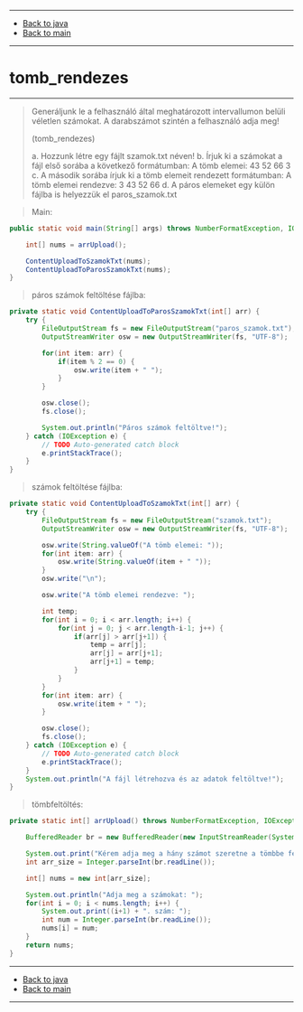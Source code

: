 
---

- [Back to java](../../java.md)
- [Back to main](../../../../README.md)

---

# tomb_rendezes

---

> Generáljunk le a felhasználó által meghatározott intervallumon belüli véletlen számokat. 
> A darabszámot szintén a felhasználó adja meg!
>
> (tomb_rendezes)
>
> a. Hozzunk létre egy fájlt szamok.txt néven!
> b. Írjuk ki a számokat a fájl első sorába a következő formátumban: A tömb elemei: 43 52 66 3
> c. A második sorába írjuk ki a tömb elemeit rendezett formátumban: A tömb elemei rendezve: 3 43 52 66
> d. A páros elemeket egy külön fájlba is helyezzük el paros_szamok.txt

> Main:

```java
public static void main(String[] args) throws NumberFormatException, IOException {

	int[] nums = arrUpload();

	ContentUploadToSzamokTxt(nums);
	ContentUploadToParosSzamokTxt(nums);
}
```

> páros számok feltöltése fájlba:

```java
private static void ContentUploadToParosSzamokTxt(int[] arr) {
	try {
		FileOutputStream fs = new FileOutputStream("paros_szamok.txt");
		OutputStreamWriter osw = new OutputStreamWriter(fs, "UTF-8");

		for(int item: arr) {
			if(item % 2 == 0) {
				osw.write(item + " ");
			}
		}

		osw.close();
		fs.close();

		System.out.println("Páros számok feltöltve!");
	} catch (IOException e) {
		// TODO Auto-generated catch block
		e.printStackTrace();
	}
}
```

> számok feltöltése fájlba:

```java
private static void ContentUploadToSzamokTxt(int[] arr) {
	try {
		FileOutputStream fs = new FileOutputStream("szamok.txt");
		OutputStreamWriter osw = new OutputStreamWriter(fs, "UTF-8");

		osw.write(String.valueOf("A tömb elemei: "));
		for(int item: arr) {
			osw.write(String.valueOf(item + " "));
		}
		osw.write("\n");

		osw.write("A tömb elemei rendezve: ");

		int temp;
		for(int i = 0; i < arr.length; i++) {
			for(int j = 0; j < arr.length-i-1; j++) {
				if(arr[j] > arr[j+1]) {
					temp = arr[j];
					arr[j] = arr[j+1];
					arr[j+1] = temp;
				}
			}
		}
		for(int item: arr) {
			osw.write(item + " ");
		}

		osw.close();
		fs.close();
	} catch (IOException e) {
		// TODO Auto-generated catch block
		e.printStackTrace();
	}
	System.out.println("A fájl létrehozva és az adatok feltöltve!");
}
```

> tömbfeltöltés:

```java
private static int[] arrUpload() throws NumberFormatException, IOException {

	BufferedReader br = new BufferedReader(new InputStreamReader(System.in));

	System.out.print("Kérem adja meg a hány számot szeretne a tömbbe feltölteni: ");
	int arr_size = Integer.parseInt(br.readLine());

	int[] nums = new int[arr_size];

	System.out.println("Adja meg a számokat: ");
	for(int i = 0; i < nums.length; i++) {
		System.out.print((i+1) + ". szám: ");
		int num = Integer.parseInt(br.readLine());
		nums[i] = num;
	}
	return nums;
}
```

---

- [Back to java](../../java.md)
- [Back to main](../../../../README.md)

---